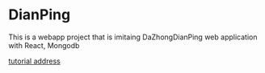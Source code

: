 # DianPing
This is a webapp project that is imitaing DaZhongDianPing web application with React, Mongodb


[tutorial address](http://www.imooc.com/article/16082)
